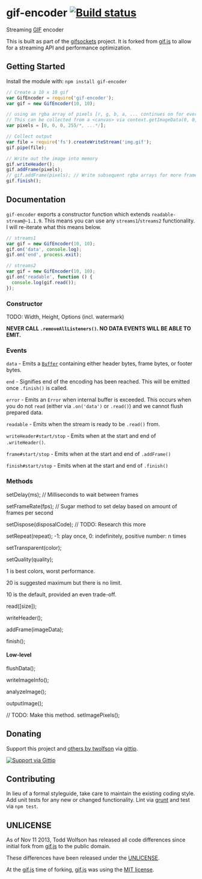 # gif-encoder [![Build status](https://travis-ci.org/twolfson/gif-encoder.png?branch=master)](https://travis-ci.org/twolfson/gif-encoder)

Streaming [GIF][] encoder

[GIF]: http://en.wikipedia.org/wiki/Graphics_Interchange_Format

This is built as part of the [gifsockets][] project. It is forked from [gif.js][] to allow for a streaming API and performance optimization.

[gifsockets]: https://github.com/twolfson/gifsockets-server

## Getting Started
Install the module with: `npm install gif-encoder`

```js
// Create a 10 x 10 gif
var GifEncoder = require('gif-encoder');
var gif = new GifEncoder(10, 10);

// using an rgba array of pixels [r, g, b, a, ... continues on for every pixel]
// This can be collected from a <canvas> via context.getImageData(0, 0, width, height).data
var pixels = [0, 0, 0, 255/*, ...*/];

// Collect output
var file = require('fs').createWriteStream('img.gif');
gif.pipe(file);

// Write out the image into memory
gif.writeHeader();
gif.addFrame(pixels);
// gif.addFrame(pixels); // Write subsequent rgba arrays for more frames
gif.finish();
```

## Documentation
`gif-encoder` exports a constructor function which extends `readable-stream@~1.1.9`. This means you can use any `streams1`/`streams2` functionality. I will re-iterate what this means below.

```js
// streams1
var gif = new GifEncoder(10, 10);
gif.on('data', console.log);
gif.on('end', process.exit);

// streams2
var gif = new GifEncoder(10, 10);
gif.on('readable', function () {
  console.log(gif.read());
});
```

### Constructor

TODO: Width, Height, Options (incl. watermark)

**NEVER CALL `.removeAllListeners()`. NO DATA EVENTS WILL BE ABLE TO EMIT.**

### Events
`data` - Emits a [`Buffer`][] containing either header bytes, frame bytes, or footer bytes.

[`Buffer`]: http://nodejs.org/api/buffer.html

`end` - Signifies end of the encoding has been reached. This will be emitted once `.finish()` is called.

`error` - Emits an `Error` when internal buffer is exceeded. This occurs when you do not `read` (either via `.on('data')` or `.read()`) and we cannot flush prepared data.

`readable` - Emits when the stream is ready to be `.read()` from.

`writeHeader#start/stop` - Emits when at the start and end of `.writeHeader()`.

`frame#start/stop` - Emits when at the start and end of `.addFrame()`

`finish#start/stop` - Emits when at the start and end of `.finish()`

### Methods
setDelay(ms); // Milliseconds to wait between frames

setFrameRate(fps); // Sugar method to set delay based on amount of frames per second

setDispose(disposalCode); // TODO: Research this more

setRepeat(repeat); -1: play once, 0: indefinitely, positive number: n times

setTransparent(color);

setQuality(quality);

1 is best colors, worst performance.

20 is suggested maximum but there is no limit.

10 is the default, provided an even trade-off.

read([size]);

writeHeader();

addFrame(imageData);

finish();

#### Low-level
flushData();


writeImageInfo();

analyzeImage();

outputImage();

// TODO: Make this method.
setImagePixels();

## Donating
Support this project and [others by twolfson][gittip] via [gittip][].

[![Support via Gittip][gittip-badge]][gittip]

[gittip-badge]: https://rawgithub.com/twolfson/gittip-badge/master/dist/gittip.png
[gittip]: https://www.gittip.com/twolfson/

## Contributing
In lieu of a formal styleguide, take care to maintain the existing coding style. Add unit tests for any new or changed functionality. Lint via [grunt](https://github.com/gruntjs/grunt) and test via `npm test`.

## UNLICENSE
As of Nov 11 2013, Todd Wolfson has released all code differences since initial fork from [gif.js][] to the public domain.

These differences have been released under the [UNLICENSE][].

[UNLICENSE]: UNLICENSE

At the [gif.js][] time of forking, [gif.js][] was using the [MIT license][].

[gif.js]: https://github.com/jnordberg/gif.js/tree/faee238491302de05a1ed05e4fbe562738a76310

[MIT license]: https://github.com/jnordberg/gif.js/tree/faee238491302de05a1ed05e4fbe562738a76310#license

